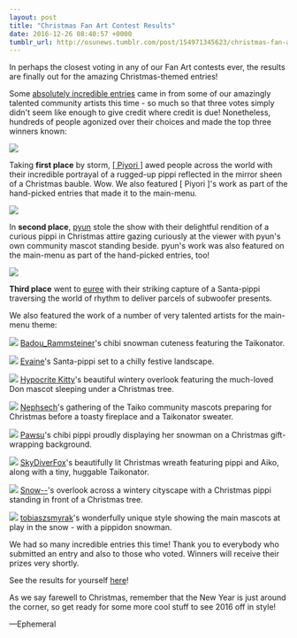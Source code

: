 ```yaml
---
layout: post
title: "Christmas Fan Art Contest Results"
date: 2016-12-26 08:40:57 +0000
tumblr_url: http://osunews.tumblr.com/post/154971345623/christmas-fan-art-contest-results
---
```


In perhaps the closest voting in any of our Fan Art contests ever, the results are finally out for the amazing Christmas-themed entries!

Some [absolutely incredible entries](https://osu.ppy.sh/community/contests/36) came in from some of our amazingly talented community artists this time - so much so that three votes simply didn't seem like enough to give credit where credit is due! Nonetheless, hundreds of people agonized over their choices and made the top three winners known:

<a href="https://assets.ppy.sh/user-contest-entries/1029/9746ef99d001139f9bf70bc809f2bab7958e77254e55f2c31ae1bc5de92a066c.jpg"><img src="https://puu.sh/t1ldz/33ffa8e588.jpg"></a>

Taking **first place** by storm, [\[ Piyori \]](https://osu.ppy.sh/users/4457608) awed people across the world with their incredible portrayal of a rugged-up pippi reflected in the mirror sheen of a Christmas bauble. Wow. We also featured \[ Piyori \]'s work as part of the hand-picked entries that made it to the main-menu.

<a href="https://assets.ppy.sh/user-contest-entries/998/cb7b02bc5ea60547fcd1d114ac835637ce5898397d8bca197eedfa5cdb205419.jpg"><img src="https://puu.sh/t1ldM/b7d4ffedac.jpg"></a>

In **second place**, [pyun](https://osu.ppy.sh/users/981534) stole the show with their delightful rendition of a curious pippi in Christmas attire gazing curiously at the viewer with pyun's own community mascot standing beside. pyun's work was also featured on the main-menu as part of the hand-picked entries, too!

<a href="https://assets.ppy.sh/user-contest-entries/1062/275550df422f9021189ae10991a65a1da541b924b31d58adf5d557bbd6ab3c97.jpg"><img src="https://puu.sh/t1ldH/842eee6a1a.jpg"></a>

**Third place** went to [euree](https://osu.ppy.sh/users/7980243) with their striking capture of a Santa-pippi traversing the world of rhythm to deliver parcels of subwoofer presents.

We also featured the work of a number of very talented artists for the main-menu theme:

<a href="https://assets.ppy.sh/user-contest-entries/1025/fb2cfe7001e4877dbc4d2c59c745c07a3ccf3c4967386bef83af6811a85173ee.png"><img src="https://puu.sh/t1le0/20f62637ac.jpg"></a>
[Badou_Rammsteiner](https://osu.ppy.sh/users/1725945)'s chibi snowman cuteness featuring the Taikonator.

<a href="https://assets.ppy.sh/user-contest-entries/977/58c3a33acb17a7a252b735185df42e7047201558af920264782c90d496994f91.jpg"><img src="https://puu.sh/t1ldv/6c83dfe541.jpg"></a>
[Evaine](https://osu.ppy.sh/users/7295733)'s Santa-pippi set to a chilly festive landscape.

<a href="https://assets.ppy.sh/user-contest-entries/1057/f0d5ba6d9d3e8d558b8a8b748a0f41fb727fd3bf1a206927d783db775b9be3ac.png"><img src="https://puu.sh/t1ldW/53c6a66311.jpg"></a>
[Hypocrite Kitty](https://osu.ppy.sh/users/3772147)'s beautiful wintery overlook featuring the much-loved Don mascot sleeping under a Christmas tree.

<a href="https://assets.ppy.sh/user-contest-entries/984/e50580609477d2c2c7ad945a163356c60748d61e25b746bd232571ff4bd56903.png"><img src="https://puu.sh/t1ldT/7a3530f328.jpg"></a>
[Nephsech](https://osu.ppy.sh/users/9308408)'s gathering of the Taiko community mascots preparing for Christmas before a toasty fireplace and a Taikonator sweater.

<a href="https://assets.ppy.sh/user-contest-entries/1008/10c4e6351c354418a8397c8ae62fd153d3694017dbdbce10645987fb0bd8ebeb.png"><img src="https://puu.sh/t1ldu/f63526353e.jpg"></a>
[Pawsu](https://osu.ppy.sh/users/2371454)'s chibi pippi proudly displaying her snowman on a Christmas gift-wrapping background.

<a href="https://assets.ppy.sh/user-contest-entries/1018/4697693c4c492ff84d98eabeeee95a9f0cbea8f2402f7724e065938cbfffc65a.jpg"><img src="https://puu.sh/t1ldJ/3f9715837f.jpg"></a>
[SkyDiverFox](https://osu.ppy.sh/users/6926124)'s beautifully lit Christmas wreath featuring pippi and Aiko, along with a tiny, huggable Taikonator.

<a href="https://assets.ppy.sh/user-contest-entries/1019/7f689a13af474dd819a0ab960f1e19101be332dc149c1bc6d861ab05f1e87280.png"><img src="https://puu.sh/t1ldq/6ba60dcbd2.jpg"></a>
[Snow--](https://osu.ppy.sh/users/2484835)'s overlook across a wintery cityscape with a Christmas pippi standing in front of a Christmas tree.

<a href="https://assets.ppy.sh/user-contest-entries/1014/ff8d6a86acd521cbb66e7b2db49625c570646661521efd2d95be9d33945888ed.png"><img src="https://puu.sh/t1lcT/5db4595bdc.jpg"></a>
[tobiaszsmyrak](https://osu.ppy.sh/users/501186)'s wonderfully unique style showing the main mascots at play in the snow - with a pippidon snowman.

We had so many incredible entries this time! Thank you to everybody who submitted an entry and also to those who voted. Winners will receive their prizes very shortly.

See the results for yourself [here](https://osu.ppy.sh/community/contests/36)!

As we say farewell to Christmas, remember that the New Year is just around the corner, so get ready for some more cool stuff to see 2016 off in style!

—Ephemeral
